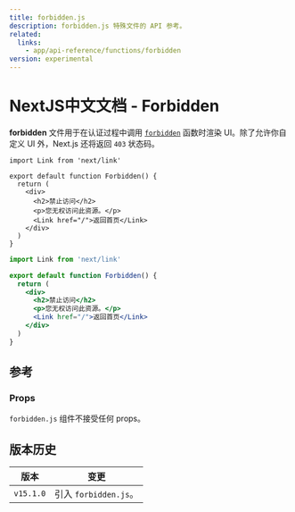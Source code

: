 ```yaml
---
title: forbidden.js
description: forbidden.js 特殊文件的 API 参考。
related:
  links:
    - app/api-reference/functions/forbidden
version: experimental
---
```


# NextJS中文文档 - Forbidden

**forbidden** 文件用于在认证过程中调用 [`forbidden`](/nextjs-cn/app/api-reference/functions/forbidden) 函数时渲染 UI。除了允许你自定义 UI 外，Next.js 还将返回 `403` 状态码。

```tsx switcher
import Link from 'next/link'

export default function Forbidden() {
  return (
    <div>
      <h2>禁止访问</h2>
      <p>您无权访问此资源。</p>
      <Link href="/">返回首页</Link>
    </div>
  )
}
```

```jsx switcher
import Link from 'next/link'

export default function Forbidden() {
  return (
    <div>
      <h2>禁止访问</h2>
      <p>您无权访问此资源。</p>
      <Link href="/">返回首页</Link>
    </div>
  )
}
```

## 参考

### Props

`forbidden.js` 组件不接受任何 props。

## 版本历史

| 版本      | 变更                  |
| --------- | --------------------- |
| `v15.1.0` | 引入 `forbidden.js`。 |

